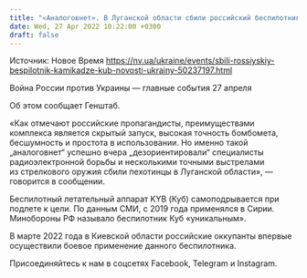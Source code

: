 ```yaml
---
title: "«Аналоговнет». В Луганской области сбили российский беспилотник-камикадзе Куб"
date: Wed, 27 Apr 2022 10:22:00 +0300
draft: false
---
```

Источник: Новое Время https://nv.ua/ukraine/events/sbili-rossiyskiy-bespilotnik-kamikadze-kub-novosti-ukrainy-50237197.html


Война России против Украины — главные события 27 апреля

Об этом сообщает Генштаб.

«Как отмечают российские пропагандисты, преимуществами комплекса является скрытый запуск, высокая точность бомбомета, бесшумность и простота в использовании. Но именно такой „аналоговнет“ успешно вчера „дезориентировали“ специалисты радиоэлектронной борьбы и несколькими точными выстрелами из стрелкового оружия сбили пехотинцы в Луганской области», — говорится в сообщении.

Беспилотный летательный аппарат KYB (Куб) самоподрывается при подлете к цели. По данным СМИ, с 2019 года применялся в Сирии. Минобороны РФ называло беспилотник Куб «уникальным».

В марте 2022 года в Киевской области российские оккупанты впервые осуществили боевое применение данного беспилотника.

Присоединяйтесь к нам в соцсетях Facebook, Telegram и Instagram.
